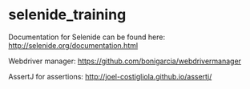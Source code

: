 # selenide_training

Documentation for Selenide can be found here:
http://selenide.org/documentation.html

Webdriver manager: 
https://github.com/bonigarcia/webdrivermanager

AssertJ for assertions:
http://joel-costigliola.github.io/assertj/
